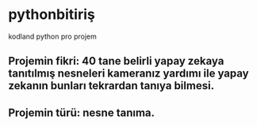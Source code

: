 # pythonbitiriş
kodland python pro projem

 ## Projemin fikri: 40 tane belirli yapay zekaya tanıtılmış nesneleri kameranız yardımı ile yapay zekanın bunları tekrardan tanıya bilmesi.
## Projemin türü: nesne tanıma.

